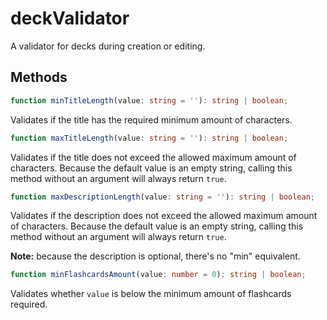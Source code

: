 # deckValidator

A validator for decks during creation or editing.

## Methods

```typescript
function minTitleLength(value: string = ''): string | boolean;
```

Validates if the title has the required minimum amount of characters.

```typescript
function maxTitleLength(value: string = ''): string | boolean;
```

Validates if the title does not exceed the allowed maximum amount of characters. Because the default value is an empty string, calling this method without an argument will always return `true`.

```typescript
function maxDescriptionLength(value: string = ''): string | boolean;
```

Validates if the description does not exceed the allowed maximum amount of characters. Because the default value is an empty string, calling this method without an argument will always return `true`.

**Note:** because the description is optional, there's no "min" equivalent.

```typescript
function minFlashcardsAmount(value: number = 0): string | boolean;
```

Validates whether `value` is below the minimum amount of flashcards required.

